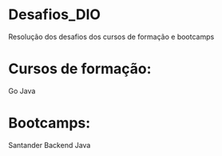 # Desafios_DIO

Resolução dos desafios dos cursos de formação e bootcamps


# Cursos de formação:

Go
Java


# Bootcamps:

Santander Backend Java
